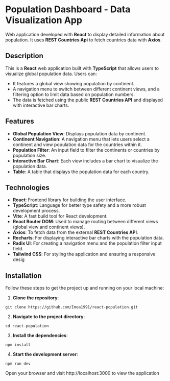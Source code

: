 # Population Dashboard - Data Visualization App

Web application developed with **React** to display detailed information about population. It uses **REST Countries Api** to fetch countries data with **Axios**.

## Description

This is a **React** web application built with **TypeScript** that allows users to visualize global population data. Users can:

- It features a global view showing population by continent.
- A navigation menu to switch between different continent views, and a filtering option to limit data based on population numbers.
- The data is fetched using the public **REST Countries API** and displayed with interactive bar charts.

## Features

- **Global Population View**: Displays population data by continent.
- **Continent Navigation**: A navigation menu that lets users select a continent and view population data for the countries within it.
- **Population Filter**: An input field to filter the continents or countries by population size.
- **Interactive Bar Chart**: Each view includes a bar chart to visualize the population data.
- **Table**: A table that displays the population data for each country.

## Technologies

- **React**: Frontend library for building the user interface.
- **TypeScript**: Language for better type safety and a more robust development process.
- **Vite**: A fast build tool for React development.
- **React Router DOM**: Used to manage routing between different views (global view and continent views).
- **Axios**: To fetch data from the external **REST Countries API**.
- **Recharts**: For displaying interactive bar charts with the population data.
- **Radix UI**: For creating a navigation menu and the population filter input field.
- **Tailwind CSS**: For styling the application and ensuring a responsive desig

## Installation

Follow these steps to get the project up and running on your local machine:

1. **Clone the repository**:

```npm
git clone https://github.com/Imoa1991/react-population.git
```

2. **Navigate to the project directory**:

```
cd react-population
```

3. **Install the dependencies**:

```
npm install
```

4. **Start the development server**:

```
npm run dev
```

Open your browser and visit http://localhost:3000 to view the application
